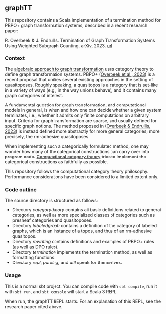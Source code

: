 ## graphTT

This repository contains a Scala implementation of a termination method for PBPO+ graph transformation systems, described in a recent research paper:

R. Overbeek & J. Endrullis. Termination of Graph Transformation Systems Using Weighted Subgraph Counting. arXiv, 2023. [url](todo)

### Context

The [algebraic approach to graph transformation](https://en.wikipedia.org/wiki/Graph_rewriting#Algebraic_approach) uses category theory to define graph transformation systems. PBPO+ ([Overbeek et al., 2023](https://www.sciencedirect.com/science/article/pii/S2352220823000275)) is a recent proposal that unifies several existing approaches in the setting of quasitoposes. Roughly speaking, a quasitopos is a category that is set-like in a variety of ways (e.g., in the way unions behave), and it contains many graph categories of interest.

A fundamental question for graph transformation, and computational models in general, is when and how one can decide whether a given system terminates, i.e., whether it admits only finite computations on arbitrary input. Criteria for graph transformation are sparse, and usually defined for specific graph notions. The method proposed in ([Overbeek & Endrullis, 2023](https://arxiv.org/abs/2303.07812)) is instead defined more abstractly for more general categories; more precisely, the rm-adhesive quasitoposes.

When implementing such a categorically formulated method, one may wonder how many of the categorical constructions can carry over into program code. [Computational category theory](https://www.epatters.org/wiki/algebra/computational-category-theory.html) tries to implement the categorical constructions as faithfully as possible.

This repository follows the computational category theory philosophy. Performance considerations have been considered to a limited extent only.

### Code outline

The source directory is structured as follows:
  - Directory *categorytheory* contains all basic definitions related to general categories, as well as more specialized classes of categories such as presheaf categories and quasitoposes.
  - Directory *labeledgraph* contains a definition of the category of labeled graphs, which is an instance of a topos, and thus of an rm-adhesive quasitopos.
  - Directory *rewriting* contains definitions and examples of PBPO+ rules (as well as DPO rules).
  - Directory *termination* implements the termination method, as well as formatting functions.
  - Directory *repl*, *parsing*, and *util* speak for themselves.

### Usage

This is a normal sbt project. You can compile code with `sbt compile`, run it with `sbt run`, and `sbt console` will start a Scala 3 REPL.

When run, the graphTT REPL starts. For an explanation of this REPL, see the research paper cited above.
